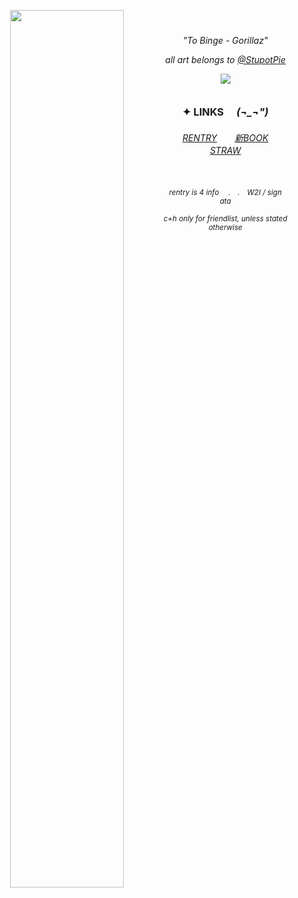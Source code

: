 
<div align="center">
    

<img align="left" width="60%" src="https://files.catbox.moe/ndnwgp.png">


　
<h6 align>
"To Binge - Gorillaz"
    
all art belongs to [@StupotPie](https://x.com/StupotPie)

![](https://komarev.com/ghpvc/?username=theplasticbeach&color=807784&style=plastic&label=📈𓃉)


### ✦ LINKS 　*(¬_¬")* 


<h6 align>
<a href="https://rentry.co/carpto" target="_blank">RENTRY​</a>　　<a href="https://guineapirate.atabook.org" target="_blank">新BOOK</a>　　<a href="https://tobinges.straw.page/" target="_blank">STRAW</a>　


　
<p align> <small>
rentry is 4 info 　.　.　W2I / sign ata
    
c+h only for friendlist, unless stated otherwise



